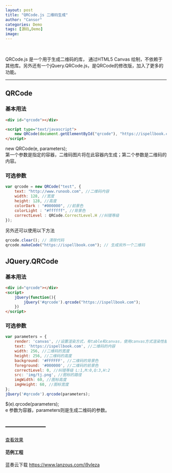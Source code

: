 ```yaml
---
layout: post
title: "QRCode.js 二维码生成"
author: "Cansor"
categories: Demo
tags: [源码,Demo]
image: 
---
```


<br/>

QRCode.js 是一个用于生成二维码的库， 通过HTML5 Canvas 绘制，不依赖于其他库。另外还有一个jQuery.QRCode.js，是QRCode的修改版，加入了更多的功能。

<hr/>

## QRCode

### 基本用法

```html
<div id="qrcode"></div>

<script type="text/javascript">
    new QRCode(document.getElementById("qrcode"), "https://ispellbook.com");
</script>
```

new QRCode(e, parameters);  
第一个参数是指定的容器，二维码图片将在此容器内生成；第二个参数是二维码的内容。

### 可选参数

``` javascript
var qrcode = new QRCode("test", {
    text: "http://www.runoob.com", //二维码内容
    width: 128, //宽度
    height: 128, //高度
    colorDark : "#000000", //前景色
    colorLight : "#ffffff", //背景色
    correctLevel : QRCode.CorrectLevel.H //纠错等级
});
```

另外还可以使用以下方法

```javascript
qrcode.clear(); // 清除代码
qrcode.makeCode("https://ispellbook.com"); // 生成另外一个二维码
```

## JQuery.QRCode

### 基本用法

```html
<div id="qrcode"></div>
<script>
    jQuery(function(){
    	jQuery('#qrcode').qrcode("https://ispellbook.com");
    })
</script>
```

### 可选参数

```javascript
var parameters = {
    render: 'canvas', //设置渲染方式，有table和canvas，使用canvas方式渲染性能相对来说比较好
    text: 'https://ispellbook.com', //二维码的内容
    width: 256, //二维码的宽度
    height: 256, //二维码的高度
    background: '#FFFFFF', //二维码的背景色
    foreground: '#000000', //二维码的前景色
    correctLevel: 0, //纠错等级 L:1,M:0,Q:3,H:2
    src: 'img/tj.png', //图标的路径
    imgWidth: 60, //图标高度
    imgHeight: 60, //图标宽度
};
jQuery('#qrcode').qrcode(parameters);
```

$(e).qrcode(parameters);  
e 参数为容器，parameters则是生成二维码的参数。

## ——————

<a href="{{ site.github.url }}/assets/html/QR-Code" target="_blank" class="line-color">查看效果</a>

#### 范例工程

蓝奏云下载 <a href="https://www.lanzous.com/i9vleza" target="_blank" class="line-color">https://www.lanzous.com/i9vleza</a>

<br><br><br>